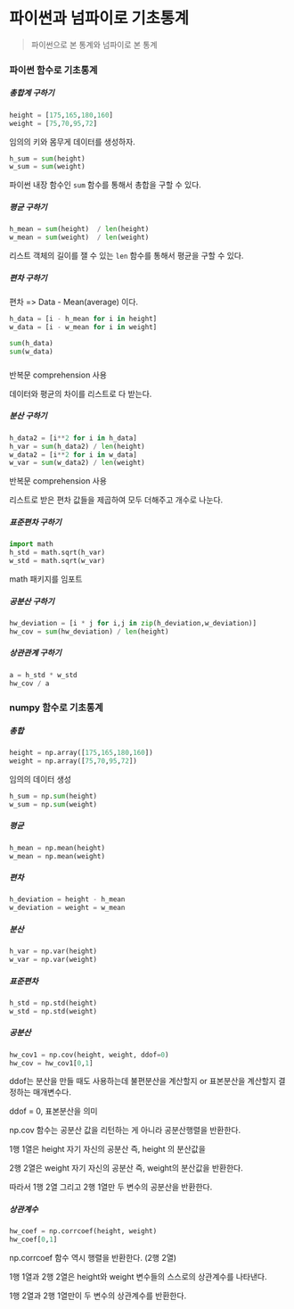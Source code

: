 # 파이썬과 넘파이로 기초통계

> 파이썬으로 본 통계와 넘파이로 본 통계





### 파이썬 함수로 기초통계



##### 총합계 구하기



```python
height = [175,165,180,160]
weight = [75,70,95,72]
```



임의의 키와 몸무게 데이터를 생성하자.



```python
h_sum = sum(height)
w_sum = sum(weight)
```



파이썬 내장 함수인 `sum` 함수를 통해서 총합을 구할 수 있다.



##### 평균 구하기



```python
h_mean = sum(height)  / len(height)
w_mean = sum(weight)  / len(weight)
```



리스트 객체의 길이를 잴 수 있는 `len` 함수를 통해서 평균을 구할 수 있다.



##### 편차 구하기



편차 => Data - Mean(average) 이다.



```python
h_data = [i - h_mean for i in height]
w_data = [i - w_mean for i in weight]

sum(h_data)
sum(w_data)
```

##### 

반복문 comprehension 사용

데이터와 평균의 차이를 리스트로 다 받는다.



##### 분산 구하기



```python
h_data2 = [i**2 for i in h_data]
h_var = sum(h_data2) / len(height)
w_data2 = [i**2 for i in w_data]
w_var = sum(w_data2) / len(weight)
```



반복문 comprehension 사용

리스트로 받은 편차 값들을 제곱하여 모두 더해주고 개수로 나눈다.



##### 표준편차 구하기



```python
import math
h_std = math.sqrt(h_var)
w_std = math.sqrt(w_var)
```



math 패키지를 임포트



##### 공분산 구하기



```python
hw_deviation = [i * j for i,j in zip(h_deviation,w_deviation)]
hw_cov = sum(hw_deviation) / len(height)
```



##### 상관관계 구하기



```python
a = h_std * w_std
hw_cov / a
```



### numpy 함수로 기초통계



##### 총합



```python
height = np.array([175,165,180,160])
weight = np.array([75,70,95,72])
```



임의의 데이터 생성



```python
h_sum = np.sum(height)
w_sum = np.sum(weight)
```



##### 평균



```python
h_mean = np.mean(height)
w_mean = np.mean(weight)
```



##### 편차



```python
h_deviation = height - h_mean
w_deviation = weight = w_mean
```



##### 분산



```python
h_var = np.var(height)
w_var = np.var(weight)
```



##### 표준편차



```python
h_std = np.std(height)
w_std = np.std(weight)
```



##### 공분산



```python
hw_cov1 = np.cov(height, weight, ddof=0)
hw_cov = hw_cov1[0,1]
```



ddof는 분산을 만들 때도 사용하는데 불편분산을 계산할지 or 표본분산을 계산할지 결정하는 매개변수다. 

ddof = 0, 표본분산을 의미



np.cov 함수는 공분산 값을 리턴하는 게 아니라 공분산행렬을 반환한다.

1행 1열은 height 자기 자신의 공분산 즉, height 의 분산값을

2행 2열은 weight 자기 자신의 공분산 즉, weight의 분산값을 반환한다.

따라서 1행 2열 그리고 2행 1열만 두 변수의 공분산을 반환한다.



##### 상관계수



```python
hw_coef = np.corrcoef(height, weight)
hw_coef[0,1]
```



np.corrcoef 함수 역시 행렬을 반환한다. (2행 2열)

1행 1열과 2행 2열은 height와 weight  변수들의 스스로의 상관계수를 나타낸다.

1행 2열과 2행 1열만이 두 변수의 상관계수를 반환한다.



